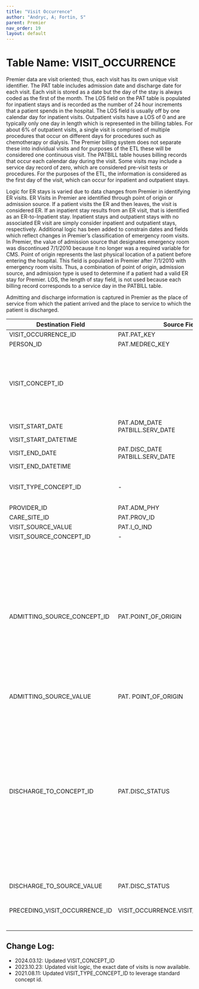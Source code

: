 ```yaml
---
title: "Visit Occurrence"
author: "Andryc, A; Fortin, S"
parent: Premier
nav_order: 19
layout: default
---
```


# Table Name: VISIT_OCCURRENCE

Premier data are visit oriented; thus, each visit has its own unique visit identifier. The PAT table includes admission date and discharge date for each visit. Each visit is stored as a date but the day of the stay is always coded as the first of the month. The LOS field on the PAT table is populated for inpatient stays and is recorded as the number of 24 hour increments that a patient spends in the hospital. The LOS field is usually off by one calendar day for inpatient visits. Outpatient visits have a LOS of 0 and are typically only one day in length which is represented in the billing tables. For about 6% of outpatient visits, a single visit is comprised of multiple procedures that occur on different days for procedures such as chemotherapy or dialysis. The Premier billing system does not separate these into individual visits and for purposes of the ETL these will be considered one continuous visit. The PATBILL table houses billing records that occur each calendar day during the visit. Some visits may include a service day record of zero, which are considered pre-visit tests or procedures. For the purposes of the ETL, the information is considered as the first day of the visit, which can occur for inpatient and outpatient stays.  

Logic for ER stays is varied due to data changes from Premier in identifying ER visits. ER Visits in Premier are identified through point of origin or admission source. If a patient visits the ER and then leaves, the visit is considered ER. If an inpatient stay results from an ER visit, that is identified as an ER-to-Inpatient stay. Inpatient stays and outpatient stays with no associated ER visit are simply consider inpatient and outpatient stays, respectively. Additional logic has been added to constrain dates and fields which reflect changes in Premier’s classification of emergency room visits. In Premier, the value of admission source that designates emergency room was discontinued 7/1/2010 because it no longer was a required variable for CMS. Point of origin represents the last physical location of a patient before entering the hospital. This field is populated in Premier after 7/1/2010 with emergency room visits. Thus, a combination of point of origin, admission source, and admission type is used to determine if a patient had a valid ER stay for Premier. LOS, the length of stay field, is not used because each billing record corresponds to a service day in the PATBILL table.

Admitting and discharge information is captured in Premier as the place of service from which the patient arrived and the place to service to which the patient is discharged.

|Destination Field|Source Field|Applied Rule|Comment|
|---|---|---|---|
|VISIT_OCCURRENCE_ID|PAT.PAT_KEY|
|PERSON_ID|PAT.MEDREC_KEY|
|VISIT_CONCEPT_ID||When POINT_OF_ORIGIN=7 and I_O_IND ='O' then concept_id=9203 <br> When POINT_OF_ORIGIN=7 and I_O_IND ='I' then concept_id=262 <br> When I_O_IND ='I' then concept_id=9201 <br> When I_O_IND ='O' then concept_id=9202||
|VISIT_START_DATE|PAT.ADM_DATE <br>PATBILL.SERV_DATE|||
|VISIT_START_DATETIME||||
|VISIT_END_DATE|PAT.DISC_DATE<br>PATBILL.SERV_DATE|||
|VISIT_END_DATETIME||||
|VISIT_TYPE_CONCEPT_ID| - | All records within the visit_occurence table should have a visit_type_concept_id = 32875 (Provider financial system) | |
|PROVIDER_ID|PAT.ADM_PHY|||
|CARE_SITE_ID|PAT.PROV_ID|||
|VISIT_SOURCE_VALUE|PAT.I_O_IND|||
|VISIT_SOURCE_CONCEPT_ID|-|||
|ADMITTING_SOURCE_CONCEPT_ID|PAT.POINT_OF_ORIGIN|if POINT_OF_ORIGIN then ADMITTING_SOURCE_CONCEPT_ID<br>0 then 8976<br>1 then 8844<br>2 then 8716<br>3 then 8844<br>4 then 8717<br>45 then 581384<br>46 then 8650<br>5 then 8863<br>6 then 8844<br>7 then 8870<br>8 then 8844<br>9 then 8844<br>A then 8761<br>B then 8536<br>C then 8536<br>D then 8717<br>E then 8883<br>F then 8546<br>||
|ADMITTING_SOURCE_VALUE|PAT. POINT_OF_ORIGIN|PAT. POINT_OF_ORIGIN||
|DISCHARGE_TO_CONCEPT_ID|PAT.DISC_STATUS|If DISC_STATUS then DISCHARGE_TO_CONCEPT_ID<br>1 then 8536, 2 then 8844<br>3 then 8863, 4 then 8863<br>5 then 8844, 6 then 8536<br>7 then 8844, 8 then 8536<br>9 then 8717, 20 then NULL<br>21 then 8844, 30 then 8844<br>40 then 8546, 41 then 8546<br>42 then 8546, 43 then 8966<br>50 then 8546, 51 then 8546<br>61 then 8863, 62 then 8920<br>63 then 8970, 64 then 8676<br>65 then 8971, 66 then 581379<br>69 then 8844, 70 then 8844<br>71 then 8844, 72 then 8717<br>81 then 8536, 82 then 581379<br>83 then 8863, 84 then 8827<br>85 then 8844, 86 then 8536<br>87 then 8844, 88 then 8966<br>89 then 8863, 90 then 581379<br>91 then 581379, 92 then 8676<br>93 then 8971, 94 then 581379<br>95 then 8844, 99 then 8844<br>||
|DISCHARGE_TO_SOURCE_VALUE|PAT.DISC_STATUS|PAT.DISC_STATUS||
|PRECEDING_VISIT_OCCURRENCE_ID|VISIT_OCCURRENCE.VISIT_OCCURRENCE_ID|For a given person, find the visit prior to this one and reference it here|A foreign key to the VISIT_OCCURRENCE table of the visit immediately preceding this visit|

## Change Log:
* 2024.03.12:  Updated VISIT_CONCEPT_ID  
* 2023.10.23:  Updated visit logic, the exact date of visits is now available.
* 2021.08.11:  Updated VISIT_TYPE_CONCEPT_ID to leverage standard concept id.
